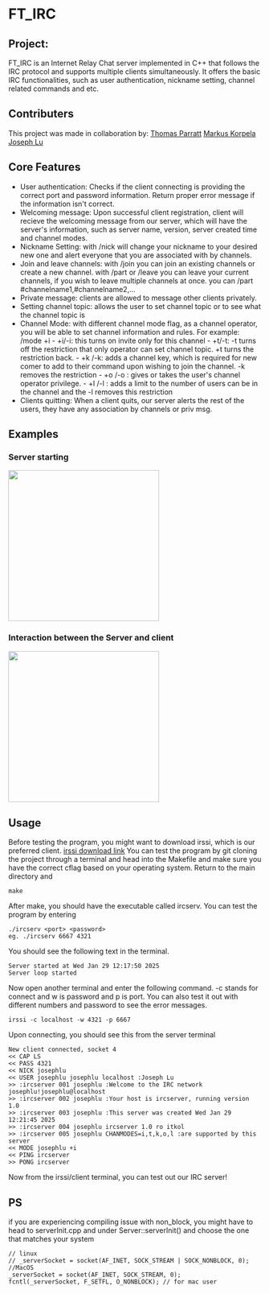 # FT_IRC

## Project:
FT_IRC is an Internet Relay Chat server implemented in C++ that follows the IRC protocol and supports multiple clients simultaneously. It offers the basic IRC functionalities, such as user authentication, nickname setting, channel related commands and etc. 

## Contributers
This project was made in collaboration by:
[Thomas Parratt](https://github.com/ThomasParratt)
[Markus Korpela](https://github.com/Marsu4ever)
[Joseph Lu](https://github.com/quietmid)

## Core Features
- User authentication: Checks if the client connecting is providing the correct port and password information. Return proper error message if the information isn't correct.
- Welcoming message: Upon successful client registration, client will recieve the welcoming message from our server, which will have the server's information, such as server name, version, server created time and channel modes.
- Nickname Setting: with /nick <yourNewNick> will change your nickname to your desired new one and alert everyone that you are associated with by channels.
- Join and leave channels: with /join you can join an existing channels or create a new channel. with /part or /leave you can leave your current channels, if you wish to leave multiple channels at once. you can /part #channelname1,#channelname2,...
- Private message: clients are allowed to message other clients privately.
- Setting channel topic: allows the user to set channel topic or to see what the channel topic is
- Channel Mode: with different channel mode flag, as a channel operator, you will be able to set channel information and rules. For example: /mode +i
      - +i/-i: this turns on invite only for this channel
      - +t/-t: -t turns off the restriction that only operator can set channel topic. +t turns the restriction back.
      - +k <passkey>/-k: adds a channel key, which is required for new comer to add to their command upon wishing to join the channel. -k removes the restriction
      - +o <nick>/-o <nick>: gives or takes the user's channel operator privilege.
      - +l <number>/-l : adds a limit to the number of users can be in the channel and the -l removes this restriction
- Clients quitting: When a client quits, our server alerts the rest of the users, they have any association by channels or priv msg.

## Examples
<h3>Server starting</h3>
<img src="https://i.imgur.com/GwBb3fR.gif" width="300">
      
<h3>Interaction between the Server and client</h3>
<img src="https://i.imgur.com/kNVbXsq.gif" width="300">

## Usage
Before testing the program, you might want to download irssi, which is our preferred client. [irssi download link](https://irssi.org/download/)
You can test the program by git cloning the project through a terminal and head into the Makefile and make sure you have the correct cflag based on your operating system. Return to the main directory and
```
make
```
After make, you should have the executable called ircserv. You can test the program by entering
```
./ircserv <port> <password>
eg. ./ircserv 6667 4321
```
You should see the following text in the terminal.
```
Server started at Wed Jan 29 12:17:50 2025
Server loop started
```
Now open another terminal and enter the following command. -c stands for connect and w is password and p is port. You can also test it out with different numbers and password to see the error messages.
```
irssi -c localhost -w 4321 -p 6667
```
Upon connecting, you should see this from the server terminal
```
New client connected, socket 4
<< CAP LS
<< PASS 4321
<< NICK josephlu
<< USER josephlu josephlu localhost :Joseph Lu
>> :ircserver 001 josephlu :Welcome to the IRC network josephlu!josephlu@localhost
>> :ircserver 002 josephlu :Your host is ircserver, running version 1.0
>> :ircserver 003 josephlu :This server was created Wed Jan 29 12:21:45 2025
>> :ircserver 004 josephlu ircserver 1.0 ro itkol
>> :ircserver 005 josephlu CHANMODES=i,t,k,o,l :are supported by this server
<< MODE josephlu +i
<< PING ircserver
>> PONG ircserver
```
Now from the irssi/client terminal, you can test out our IRC server!

## PS
if you are experiencing compiling issue with non_block, you might have to head to serverInit.cpp and under Server::serverInit() and choose the one that matches your system
```
// linux
// _serverSocket = socket(AF_INET, SOCK_STREAM | SOCK_NONBLOCK, 0);
//MacOS
_serverSocket = socket(AF_INET, SOCK_STREAM, 0);
fcntl(_serverSocket, F_SETFL, O_NONBLOCK); // for mac user
```
